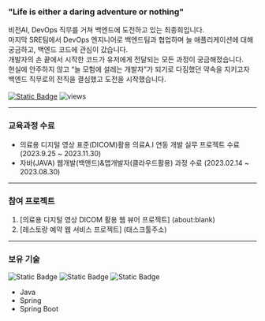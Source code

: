### "Life is either a daring adventure or nothing"
비전AI, DevOps 직무를 거쳐 백엔드에 도전하고 있는 최종희입니다. <br>
마지막 SRE팀에서 DevOps 엔지니어로 백엔드팀과 협업하며 늘 애플리케이션에 대해 궁금하고, 백엔드 코드에 관심이 갔습니다. <br>
개발자의 손 끝에서 시작한 코드가 유저에게 전달되는 모든 과정이 궁금해졌습니다. <br>
현실에 안주하지 않고 “늘 모험에 설레는 개발자”가 되기로 다짐했던 약속을 지키고자 백엔드 직무로의 전직을 결심했고 도전을 시작했습니다. <br><br>
[![Static Badge](https://img.shields.io/badge/Email-blue)](mailto:sosinnmi@naver.com)
![views](https://gh-hits.nomadcoders.workers.dev/view?username=jonghechoi)

--- 

### 교육과정 수료
* 의료용 디지털 영상 표준(DICOM)활용 의료A.I 연동 개발 실무 프로젝트 수료 (2023.9.25 ~ 2023.11.30)
* 자바(JAVA) 웹개발(백앤드)&앱개발자(클라우드활용) 과정 수료 (2023.02.14 ~ 2023.08.30)

---

### 참여 프로젝트
1. [의료용 디지털 영상 DICOM 활용 웹 뷰어 프로젝트] (about:blank)
2. [레스토랑 예약 웹 서비스 프로젝트] (태스크툴주소)

---

### 보유 기술
![Static Badge](https://img.shields.io/badge/Java-6DB33F?style=plastic&logo=OpenJDK&logoColor=white)
![Static Badge](https://img.shields.io/badge/Spring-6DB33F?style=plastic&logo=Spring&logoColor=white)
![Static Badge](https://img.shields.io/badge/Spring_Boot-6DB33F?style=plastic&logo=SpringBoot&logoColor=white)
* Java 
* Spring
* Spring Boot

